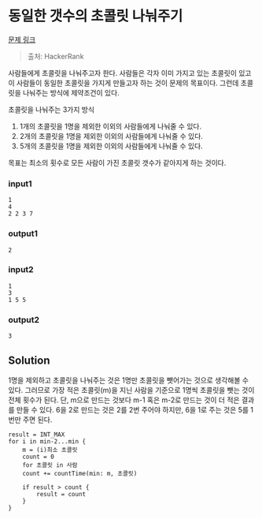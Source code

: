 #  동일한 갯수의 초콜릿 나눠주기

[문제 링크](https://www.hackerrank.com/challenges/equal/problem)
> 출처: HackerRank

사람들에게 초콜릿을 나눠주고자 한다. 사람들은 각자 이미 가지고 있는 초콜릿이 있고 이 사람들이 동일한 초콜릿을 가지게 만들고자 하는 것이 문제의 목표이다.
그런데 초콜릿을 나눠주는 방식에 제약조건이 있다.

초콜릿을 나눠주는 3가지 방식
1. 1개의 초콜릿을 1명을 제외한 이외의 사람들에게 나눠줄 수 있다.
2. 2개의 초콜릿을 1명을 제외한 이외의 사람들에게 나눠줄 수 있다.
3. 5개의 초콜릿을 1명을 제외한 이외의 사람들에게 나눠줄 수 있다.

목표는 최소의 횟수로 모든 사람이 가진 초콜릿 갯수가 같아지게 하는 것이다.

### input1

```
1
4
2 2 3 7
```

### output1

```
2
```

### input2

```
1
3
1 5 5
```

### output2

```
3
```

## Solution

1명을 제외하고 초콜릿을 나눠주는 것은 1명만 초콜릿을 뺏어가는 것으로 생각해볼 수 있다. 그러므로 가장 적은 초콜릿(m)을 지닌 사람을 기준으로 1명씩 초콜릿을 뺏는 것이 전체 횟수가 된다. 단, m으로 만드는 것보다 m-1 혹은 m-2로 만드는 것이 더 적은 결과를 만들 수 있다. 6을 2로 만드는 것은 2를 2번 주어야 하지만, 6을 1로 주는 것은 5를 1번만 주면 된다.

```
result = INT_MAX
for i in min-2...min {
    m = (i)최소 초콜릿
    count = 0
    for 초콜릿 in 사람
    count += countTime(min: m, 초콜릿)

    if result > count {
        result = count
    }
}
```
